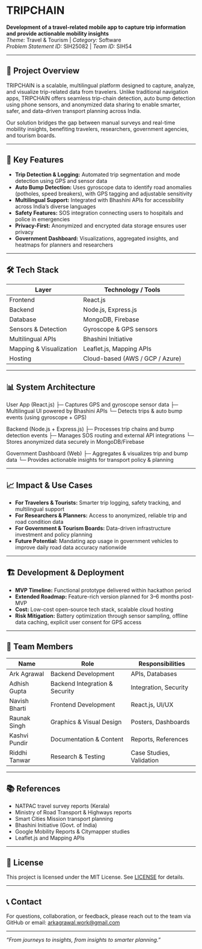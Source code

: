 # TRIPCHAIN

**Development of a travel-related mobile app to capture trip information and provide actionable mobility insights**  
*Theme:* Travel & Tourism | *Category:* Software  
*Problem Statement ID:* SIH25082 | *Team ID:* SIH54

---

## 🚀 Project Overview

TRIPCHAIN is a scalable, multilingual platform designed to capture, analyze, and visualize trip-related data from travelers. Unlike traditional navigation apps, TRIPCHAIN offers seamless trip-chain detection, auto bump detection using phone sensors, and anonymized data sharing to enable smarter, safer, and data-driven transport planning across India.

Our solution bridges the gap between manual surveys and real-time mobility insights, benefiting travelers, researchers, government agencies, and tourism boards.

---

## 🎯 Key Features

- **Trip Detection & Logging:** Automated trip segmentation and mode detection using GPS and sensor data  
- **Auto Bump Detection:** Uses gyroscope data to identify road anomalies (potholes, speed breakers), with GPS tagging and adjustable sensitivity  
- **Multilingual Support:** Integrated with Bhashini APIs for accessibility across India’s diverse languages  
- **Safety Features:** SOS integration connecting users to hospitals and police in emergencies  
- **Privacy-First:** Anonymized and encrypted data storage ensures user privacy  
- **Government Dashboard:** Visualizations, aggregated insights, and heatmaps for planners and researchers

---

## 🛠️ Tech Stack

| Layer            | Technology / Tools           |
|------------------|-----------------------------|
| Frontend         | React.js                    |
| Backend          | Node.js, Express.js          |
| Database         | MongoDB, Firebase            |
| Sensors & Detection | Gyroscope & GPS sensors     |
| Multilingual APIs| Bhashini Initiative          |
| Mapping & Visualization | Leaflet.js, Mapping APIs  |
| Hosting          | Cloud-based (AWS / GCP / Azure) |

---

## 📊 System Architecture
User App (React.js)
  ├─ Captures GPS and gyroscope sensor data
  ├─ Multilingual UI powered by Bhashini APIs
  └─ Detects trips & auto bump events (using gyroscope + GPS)

Backend (Node.js + Express.js)
  ├─ Processes trip chains and bump detection events
  ├─ Manages SOS routing and external API integrations
  └─ Stores anonymized data securely in MongoDB/Firebase

Government Dashboard (Web)
  ├─ Aggregates & visualizes trip and bump data
  └─ Provides actionable insights for transport policy & planning



---

## 📈 Impact & Use Cases

- **For Travelers & Tourists:** Smarter trip logging, safety tracking, and multilingual support  
- **For Researchers & Planners:** Access to anonymized, reliable trip and road condition data  
- **For Government & Tourism Boards:** Data-driven infrastructure investment and policy planning  
- **Future Potential:** Mandating app usage in government vehicles to improve daily road data accuracy nationwide

---

## 🏗️ Development & Deployment

- **MVP Timeline:** Functional prototype delivered within hackathon period  
- **Extended Roadmap:** Feature-rich version planned for 3–6 months post-MVP  
- **Cost:** Low-cost open-source tech stack, scalable cloud hosting  
- **Risk Mitigation:** Battery optimization through sensor sampling, offline data caching, explicit user consent for GPS access

---

## 👥 Team Members

| Name          | Role                         | Responsibilities                 |
|---------------|------------------------------|---------------------------------|
| Ark Agrawal   | Backend Development          | APIs, Databases                 |
| Adhish Gupta  | Backend Integration & Security| Integration, Security           |
| Navish Bharti | Frontend Development          | React.js, UI/UX                 |
| Raunak Singh  | Graphics & Visual Design      | Posters, Dashboards             |
| Kashvi Pundir | Documentation & Content       | Reports, References             |
| Riddhi Tanwar | Research & Testing            | Case Studies, Validation        |

---

## 📚 References

- NATPAC travel survey reports (Kerala)  
- Ministry of Road Transport & Highways reports  
- Smart Cities Mission transport planning  
- Bhashini Initiative (Govt. of India)  
- Google Mobility Reports & Citymapper studies  
- Leaflet.js and Mapping APIs  

---

## 📄 License

This project is licensed under the MIT License. See [LICENSE](LICENSE) for details.

---

## 📞 Contact

For questions, collaboration, or feedback, please reach out to the team via GitHub or email: arkagrawal.work@gmail.com

---

*“From journeys to insights, from insights to smarter planning.”*
